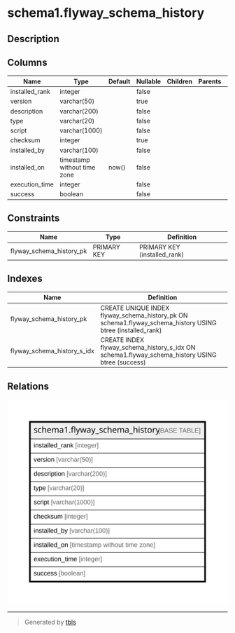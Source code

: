 # schema1.flyway_schema_history

## Description

## Columns

| Name | Type | Default | Nullable | Children | Parents | Comment |
| ---- | ---- | ------- | -------- | -------- | ------- | ------- |
| installed_rank | integer |  | false |  |  |  |
| version | varchar(50) |  | true |  |  |  |
| description | varchar(200) |  | false |  |  |  |
| type | varchar(20) |  | false |  |  |  |
| script | varchar(1000) |  | false |  |  |  |
| checksum | integer |  | true |  |  |  |
| installed_by | varchar(100) |  | false |  |  |  |
| installed_on | timestamp without time zone | now() | false |  |  |  |
| execution_time | integer |  | false |  |  |  |
| success | boolean |  | false |  |  |  |

## Constraints

| Name | Type | Definition |
| ---- | ---- | ---------- |
| flyway_schema_history_pk | PRIMARY KEY | PRIMARY KEY (installed_rank) |

## Indexes

| Name | Definition |
| ---- | ---------- |
| flyway_schema_history_pk | CREATE UNIQUE INDEX flyway_schema_history_pk ON schema1.flyway_schema_history USING btree (installed_rank) |
| flyway_schema_history_s_idx | CREATE INDEX flyway_schema_history_s_idx ON schema1.flyway_schema_history USING btree (success) |

## Relations

![er](schema1.flyway_schema_history.svg)

---

> Generated by [tbls](https://github.com/k1LoW/tbls)
